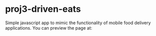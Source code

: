 # proj3-driven-eats
Simple javascript app to mimic the functionality of mobile food delivery applications. You can preview the page at:
